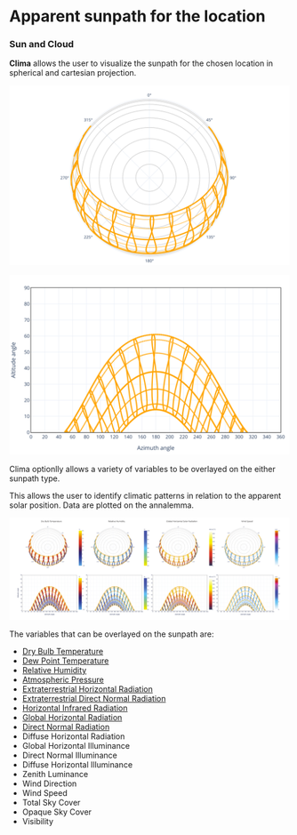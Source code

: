 # Apparent sunpath for the location

### Sun and Cloud

**Clima** allows the user to visualize the sunpath for the chosen location in spherical and cartesian projection.

![Example: spherical sun path for Berlin, DEU ](../../../../.gitbook/assets/cbeclima_berlin_deu_spherical_sun_path_sun_tab.svg)

![Example: cartesiansun path for Berlin, DEU ](../../../../.gitbook/assets/cbeclima_berlin_deu_cartesian_sun_path_sun_tab.svg)

Clima optionlly allows a variety of variables to be overlayed on the either sunpath type.

This allows the user to identify climatic patterns in relation to the apparent solar position. Data are plotted on the annalemma.

![Spherical and carthesian sunpaths for Berlin, DEU with various data overlays](../../../../.gitbook/assets/sunpath+variables.png)

The variables that can be overlayed on the sunpath are:

* [Dry Bulb Temperature ](https://bigladdersoftware.com/epx/docs/8-3/auxiliary-programs/energyplus-weather-file-epw-data-dictionary.html#field-dry-bulb-temperature)
* [Dew Point Temperature ](https://bigladdersoftware.com/epx/docs/8-3/auxiliary-programs/energyplus-weather-file-epw-data-dictionary.html#field-dew-point-temperature)
* [Relative Humidity ](https://bigladdersoftware.com/epx/docs/8-3/auxiliary-programs/energyplus-weather-file-epw-data-dictionary.html#field-relative-humidity)
* [Atmospheric Pressure ](https://bigladdersoftware.com/epx/docs/8-3/auxiliary-programs/energyplus-weather-file-epw-data-dictionary.html#field-atmospheric-station-pressure)
* [Extraterrestrial Horizontal Radiation ](https://bigladdersoftware.com/epx/docs/8-3/auxiliary-programs/energyplus-weather-file-epw-data-dictionary.html#field-extraterrestrial-horizontal-radiation)
* [Extraterrestrial Direct Normal Radiation ](https://bigladdersoftware.com/epx/docs/8-3/auxiliary-programs/energyplus-weather-file-epw-data-dictionary.html#field-extraterrestrial-direct-normal-radiation)
* [Horizontal Infrared Radiation ](https://bigladdersoftware.com/epx/docs/8-3/auxiliary-programs/energyplus-weather-file-epw-data-dictionary.html#field-horizontal-infrared-radiation-intensity)
* [Global Horizontal Radiation ](https://bigladdersoftware.com/epx/docs/8-3/auxiliary-programs/energyplus-weather-file-epw-data-dictionary.html#field-global-horizontal-radiation)
* [Direct Normal Radiation ](https://bigladdersoftware.com/epx/docs/8-3/auxiliary-programs/energyplus-weather-file-epw-data-dictionary.html#field-direct-normal-radiation)
* Diffuse Horizontal Radiation 
* Global Horizontal Illuminance 
* Direct Normal Illuminance 
* Diffuse Horizontal Illuminance 
* Zenith Luminance 
* Wind Direction 
* Wind Speed 
* Total Sky Cover 
* Opaque Sky Cover 
* Visibility



